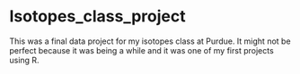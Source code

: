 # Isotopes_class_project
This was a final data project for my  isotopes class at Purdue. It might not be perfect because it was being a while and it was one of my first projects using R.
